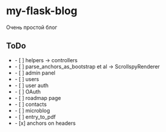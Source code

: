 # my-flask-blog

Очень простой блог

## ToDo

<ul>
<li>- [ ] helpers → controllers</li>
<li>- [ ] parse_anchors_as_bootstrap et al →  ScrollspyRenderer</li>
<li>- [ ] admin panel</li>
<li>- [ ] users </li>
<li>- [ ] user auth </li>
<li>- [ ] OAuth </li>
<li>- [ ] roadmap page </li>
<li>- [ ] contacts </li>
<li>- [ ] microblog </li>
<li>- [ ] entry_to_pdf  </li>
<li>- [x] anchors on headers   </li>
<!-- <li>- [ ]  </li> -->
</ul>

